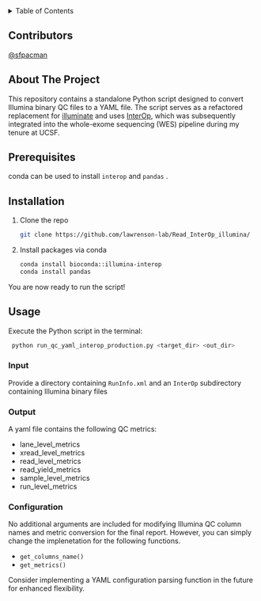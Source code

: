 <div id="top"></div>




<!-- PROJECT SHIELDS -->
<!--
*** I'm using markdown "reference style" links for readability.
*** Reference links are enclosed in brackets [ ] instead of parentheses ( ).
*** See the bottom of this document for the declaration of the reference variables
*** for contributors-url, forks-url, etc. This is an optional, concise syntax you may use.
*** https://www.markdownguide.org/basic-syntax/#reference-style-links
-->

<!-- TABLE OF CONTENTS -->
<details>
  <summary>Table of Contents</summary>
  <ol>
    <li>
      <a href="#about-the-project">About The Project</a>
        <li><a href="#prerequisites">Prerequisites</a></li>
        <li><a href="#installation">Installation</a></li>
      </ul>
    </li>
    <li><a href="#usage">Usage</a></li>
    <li><a href="#configuration">Configuration</a></li>
  </ol>
</details>
<!-- ABOUT THE PROJECT -->

## Contributors
[@sfpacman](https://github.com/sfpacman)

## About The Project

This repository contains a standalone Python script designed to convert Illumina binary QC files to a YAML file. The script serves as a refactored replacement for [illuminate](https://bitbucket.org/invitae/illuminate) and uses [InterOp](https://illumina.github.io/interop/index.html), which was subsequently integrated into the whole-exome sequencing (WES) pipeline during my tenure at UCSF.

## Prerequisites

conda can be used to install ```interop``` and ```pandas``` . 

## Installation
1. Clone the repo
   ```sh
   git clone https://github.com/lawrenson-lab/Read_InterOp_illumina/
   ```
2. Install packages via conda
    ```sh
    conda install bioconda::illumina-interop
    conda install pandas
    ```
You are now ready to run the script!

<!-- USAGE EXAMPLES -->
## Usage
Execute the Python script in the terminal:
  ```sh
   python run_qc_yaml_interop_production.py <target_dir> <out_dir>
   ```
### Input
Provide a directory containing `RunInfo.xml` and an `InterOp` subdirectory containing Illumina binary files
### Output
A yaml file contains the following QC metrics: 
* lane_level_metrics
* xread_level_metrics
* read_level_metrics
* read_yield_metrics
* sample_level_metrics
* run_level_metrics

### Configuration
No additional arguments are included for modifying Illumina QC column names and metric conversion for the final report. However, you can simply change the implenetation for the following functions. 

* ```get_columns_name()```
* ```get_metrics()```

Consider implementing a YAML configuration parsing function in the future for enhanced flexibility.
